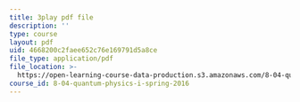 ```yaml
---
title: 3play pdf file
description: ''
type: course
layout: pdf
uid: 4668200c2faee652c76e169791d5a8ce
file_type: application/pdf
file_location: >-
  https://open-learning-course-data-production.s3.amazonaws.com/8-04-quantum-physics-i-spring-2016/4668200c2faee652c76e169791d5a8ce_M2i8R6kMXKA.pdf
course_id: 8-04-quantum-physics-i-spring-2016
---
```

